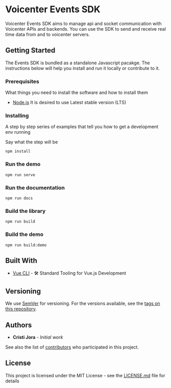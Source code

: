 # Voicenter Events SDK

Voicenter Events SDK aims to manage api and socket communication with Voicenter APIs and backends.
You can use the SDK to send and receive real time data from and to voicenter servers.

## Getting Started

The Events SDK is bundled as a standalone Javascript pacakge. The instructions below will help you install and run it locally or contribute to it.

### Prerequisites

What things you need to install the software and how to install them

- [Node.js](https://nodejs.org/en/) It is desired to use Latest stable version (LTS)

### Installing

A step by step series of examples that tell you how to get a development env running

Say what the step will be

```
npm install
```

### Run the demo
```
npm run serve
```

### Run the documentation
```
npm run docs
```

### Build the library
```
npm run build
```

### Build the demo
```
npm run build:demo
```

## Built With

* [Vue CLI](https://cli.vuejs.org/) - 🛠️ Standard Tooling for Vue.js Development

## Versioning

We use [SemVer](http://semver.org/) for versioning. For the versions available, see the [tags on this repository](https://github.com/your/project/tags). 

## Authors

* **Cristi Jora** - *Initial work*

See also the list of [contributors](https://github.com/your/project/contributors) who participated in this project.

## License

This project is licensed under the MIT License - see the [LICENSE.md](LICENSE.md) file for details
